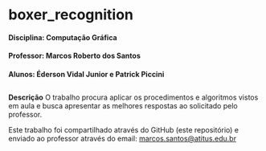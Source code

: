 
# boxer_recognition

#### Disciplina: Computação Gráfica

#### Professor: Marcos Roberto dos Santos

#### Alunos: Éderson Vidal Junior e Patrick Piccini

##

**Descrição**  O trabalho procura aplicar os procedimentos e algoritmos vistos em aula e busca apresentar as melhores respostas ao solicitado pelo professor.

Este trabalho foi compartilhado através do GitHub (este repositório) e enviado ao professor através do email:  [marcos.santos@atitus.edu.br](mailto:marcos.santos@atitus.edu.br)